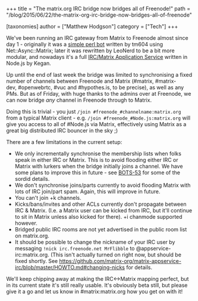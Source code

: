+++
title = "The matrix.org IRC bridge now bridges all of Freenode!"
path = "/blog/2015/06/22/the-matrix-org-irc-bridge-now-bridges-all-of-freenode"

[taxonomies]
author = ["Matthew Hodgson"]
category = ["Tech"]
+++

We've been running an IRC gateway from Matrix to Freenode almost since day 1 - originally it was a <a href="/blog/project/perl-matrix-ircbridge/">simple perl bot</a> written by tm604 using Net::Async::Matrix; later it was rewritten by LeoNerd to be a bit more modular, and nowadays it's a full <a href="https://github.com/matrix-org/matrix-appservice-irc">IRC/Matrix Application Service</a> written in Node.js by Kegan.

Up until the end of last week the bridge was limited to synchronising a fixed number of channels between Freenode and Matrix (#matrix, #matrix-dev, #openwebrtc, #vuc and #hypothes.is, to be precise), as well as any PMs.  But as of Friday, with huge thanks to the admins over at Freenode, we can now bridge *any* channel in Freenode through to Matrix.

Doing this is trivial - you just `/join #freenode_#channelname:matrix.org` from a typical Matrix client - e.g. `/join #freenode_#Node.js:matrix.org` will give you access to all of #Node.js via Matrix, effectively using Matrix as a great big distributed IRC bouncer in the sky ;)

There are a few limitations in the current setup:
 * We only incrementally synchronise the membership lists when folks speak in either IRC or Matrix.  This is to avoid flooding either IRC or Matrix with lurkers when the bridge initially joins a channel.  We have some plans to improve this in future - see <a href="/jira/browse/BOTS-53">BOTS-53</a> for some of the sordid details.
 * We don't synchronise joins/parts currently to avoid flooding Matrix with lots of IRC join/part spam.  Again, this will improve in future.
 * You can't join +k channels.
 * Kicks/bans/invites and other ACLs currently don't propagate between IRC & Matrix.  (I.e. a Matrix user can be kicked from IRC, but it'll continue to sit in Matrix unless also kicked for there).  +i chanmode supported however.
 * Bridged public IRC rooms are not yet advertised in the public room list on matrix.org.
 * It should be possible to change the nickname of your IRC user by messaging <code>!nick irc.freenode.net MrFlibble</code> to @appservice-irc:matrix.org.  (This isn't actually turned on right now, but should be fixed shortly.  See <a href="https://github.com/matrix-org/matrix-appservice-irc/blob/master/HOWTO.md#changing-nicks">https://github.com/matrix-org/matrix-appservice-irc/blob/master/HOWTO.md#changing-nicks</a> for details.

We'll keep chipping away at making the IRC<->Matrix mapping perfect, but in its current state it's still really usable.  It's obviously beta still, but please give it a go and let us know in #matrix:matrix.org how you get on with it!
